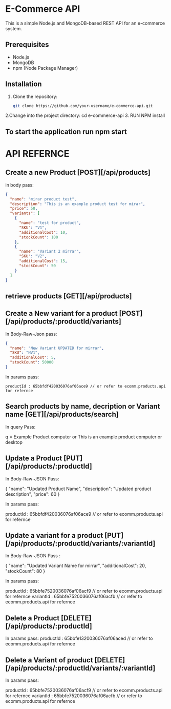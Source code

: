 # E-Commerce API

This is a simple Node.js and MongoDB-based REST API for an e-commerce system.

## Prerequisites

- Node.js 
- MongoDB
- npm (Node Package Manager)

## Installation

1. Clone the repository:

   ```bash
   git clone https://github.com/your-username/e-commerce-api.git
2.Change into the project directory:
   cd e-commerce-api
3. RUN NPM install

## To start the application run npm start

# API REFERNCE

##  Create a new Product [POST][/api/products]
in body pass:

```json
{
  "name": "mirar product test",
  "description": "This is an example product test for mirar",
  "price": 50,
  "variants": [
    {
      "name": "test for product",
      "SKU": "V1",
      "additionalCost": 10,
      "stockCount": 100
    },
    {
      "name": "Variant 2 mirrar",
      "SKU": "V2",
      "additionalCost": 15,
      "stockCount": 50
    }
  ]
}
```

## retrieve products [GET][/api/products]


## Create a New variant for a product [POST][/api/products/:productId/variants]

In Body-Raw-Json pass:
```json
{
  "name": "New Variant UPDATED for mirrar",
  "SKU": "NV1",
  "additionalCost": 5,
  "stockCount": 50000
}
```

In params pass:
```
productId : 65bbfdf420036076af06ace9 // or refer to ecomm.products.api for refernce

```

   
## Search products by name, decription or Variant name [GET][/api/products/search]

In query Pass:

q = Example Product computer or This is an example product computer or desktop

## Update a Product [PUT][/api/products/:productId]

In Body-Raw-JSON Pass:

{
  "name": "Updated Product Name",
  "description": "Updated product description",
  "price": 60
}

In params pass:

productId : 65bbfdf420036076af06ace9 // or refer to ecomm.products.api for refernce

## Update a variant for a product [PUT][/api/products/:productId/variants/:variantId]

In Body-Raw-JSON Pass : 

{
  "name": "Updated Variant Name for mirrar",
  "additionalCost": 20,
  "stockCount": 80
}

In params pass:

productId : 65bbfe7520036076af06acf9 // or refer to ecomm.products.api for refernce
variantId : 65bbfe7520036076af06acfb // or refer to ecomm.products.api for refernce

## Delete a Product [DELETE][/api/products/:productId]

In params pass:
productId : 65bbfe1320036076af06aced // or refer to ecomm.products.api for refernce

## Delete a Variant of product [DELETE][/api/products/:productId/variants/:variantId]

In params pass:

productId : 65bbfe7520036076af06acf9 // or refer to ecomm.products.api for refernce
variantId : 65bbfe7520036076af06acfb // or refer to ecomm.products.api for refernce
